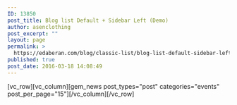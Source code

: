 ```yaml
---
ID: 13850
post_title: Blog list Default + Sidebar Left (Demo)
author: asenclothing
post_excerpt: ""
layout: page
permalink: >
  https://edaberan.com/blog/classic-list/blog-list-default-sidebar-left/
published: true
post_date: 2016-03-18 14:08:49
---
```

[vc_row][vc_column][gem_news post_types="post" categories="events" post_per_page="15"][/vc_column][/vc_row]